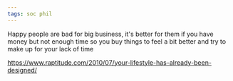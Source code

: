 ```yaml
---
tags: soc phil
---
```


Happy people are bad for big business, it's better for them if you have money but not enough time so you buy things to feel a bit better and try to make up for your lack of time 

<https://www.raptitude.com/2010/07/your-lifestyle-has-already-been-designed/>